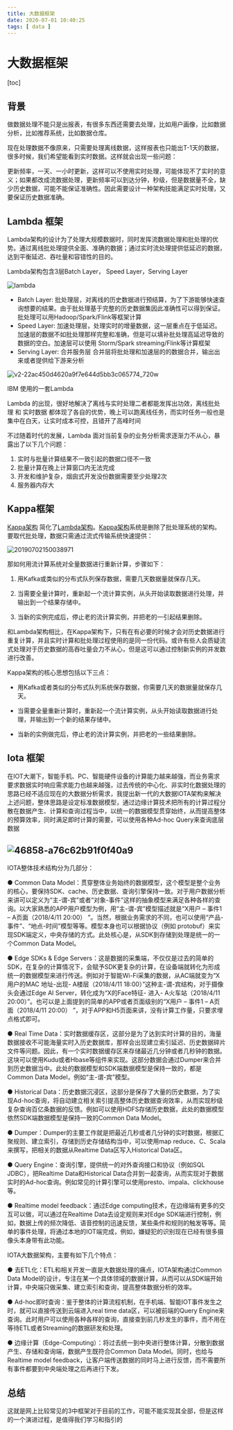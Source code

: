 ```yaml
---
title: 大数据框架
date: 2020-07-01 10:40:25
tags: [ data ]
---
```


# 大数据框架

[toc]

## 背景

做数据处理不能只是出报表，有很多东西还需要去处理，比如用户画像，比如数据分析，比如推荐系统，比如数据仓库。

现在处理数据不像原来，只需要处理离线数据，这样报表也只能出T-1天的数据，很多时候，我们希望能看到实时数据。这样就会出现一些问题：

更新频率，一天、一小时更新，这样可以不使用实时处理，可能体现不了实时的意义；如果都改成流数据处理，更新频率可以到达分钟，秒级，但是数据量不全，缺少历史数据，可能不能保证准确性。因此需要设计一种架构技能满足实时处理，又要保证历史数据准确。

## Lambda 框架

Lambda架构的设计为了处理大规模数据时，同时发挥流数据处理和批处理的优势。通过离线批处理提供全面、准确的数据；通过实时流处理提供低延迟的数据，达到平衡延迟、吞吐量和容错性的目的。

Lambda架构包含3层Batch Layer， Speed Layer，Serving Layer

![lambda](lambda.jpg)

- Batch Layer: 批处理层，对离线的历史数据进行预结算，为了下游能够快速查询想要的结果。由于批处理基于完整的历史数据集因此准确性可以得到保证。批处理可以用Hadoop/Spark/Flink等框架计算
- Speed Layer: 加速处理层，处理实时的增量数据，这一层重点在于低延迟。加速层的数据不如批处理那样完整和准确，但是可以填补批处理高延迟导致的数据的空白。加速层可以使用 Storm/Spark streaming/Flink等计算框架
- Serving Layer: 合并服务层 合并层将批处理和加速层的的数据合并，输出出来或者提供给下游来分析

![v2-22ac450d4620a9f7e644d5bb3c065774_720w](v2-22ac450d4620a9f7e644d5bb3c065774_720w.jpg)

IBM 使用的一套Lambda

Lambda 的出现，很好地解决了离线与实时处理二者都能发挥出功效，离线批处理 和 实时数据 都体现了各自的优势，晚上可以跑离线任务，而实时任务一般也是集中在白天，让实时成本可控，且错开了高峰时间

不过随着时代的发展，Lambda 面对当前复杂的业务分析需求逐渐力不从心，暴露出了以下几个问题：

1. 实时与批量计算结果不一致引起的数据口径不一致
2. 批量计算在晚上计算窗口内无法完成
3. 开发和维护复杂，烟囱式开发没份数据需要至少处理2次
4. 服务器内存大

## Kappa框架

[Kappa架构](http://milinda.pathirage.org/kappa-architecture.com/) 简化了[Lambda架构](http://lambda-architecture.net/)。[Kappa架构](http://milinda.pathirage.org/kappa-architecture.com/)系统是删除了批处理系统的架构。要取代批处理，数据只需通过流式传输系统快速提供：

![20190702150038971](20190702150038971.png)

那如何用流计算系统对全量数据进行重新计算，步骤如下：

1. 用Kafka或类似的分布式队列保存数据，需要几天数据量就保存几天。

2. 当需要全量计算时，重新起一个流计算实例，从头开始读取数据进行处理，并输出到一个结果存储中。

3. 当新的实例完成后，停止老的流计算实例，并把老的一引起结果删除。

和Lambda架构相比，在Kappa架构下，只有在有必要的时候才会对历史数据进行重复计算，并且实时计算和批处理过程使用的是同一份代码。或许有些人会质疑流式处理对于历史数据的高吞吐量会力不从心，但是这可以通过控制新实例的并发数进行改善。

Kappa架构的核心思想包括以下三点：

- 用Kafka或者类似的分布式队列系统保存数据，你需要几天的数据量就保存几天。

- 当需要全量重新计算时，重新起一个流计算实例，从头开始读取数据进行处理，并输出到一个新的结果存储中。

- 当新的实例做完后，停止老的流计算实例，并把老的一些结果删除。

## Iota 框架

在IOT大潮下，智能手机、PC、智能硬件设备的计算能力越来越强，而业务需求要求数据实时响应需求能力也越来越强，过去传统的中心化、非实时化数据处理的思路已经不适应现在的大数据分析需求，我提出新一代的大数据IOTA架构来解决上述问题，整体思路是设定标准数据模型，通过边缘计算技术把所有的计算过程分散在数据产生、计算和查询过程当中，以统一的数据模型贯穿始终，从而提高整体的预算效率，同时满足即时计算的需要，可以使用各种Ad-hoc Query来查询底层数据

## ![46858-a76c62b91f0f40a9](46858-a76c62b91f0f40a9.png)

IOTA整体技术结构分为几部分：

● Common Data Model：贯穿整体业务始终的数据模型，这个模型是整个业务的核心，要保持SDK、cache、历史数据、查询引擎保持一致。对于用户数据分析来讲可以定义为“主-谓-宾”或者“对象-事件”这样的抽象模型来满足各种各样的查询。以大家熟悉的APP用户模型为例，用“主-谓-宾”模型描述就是“X用户 – 事件1 – A页面（2018/4/11 20:00） ”。当然，根据业务需求的不同，也可以使用“产品-事件”、“地点-时间”模型等等。模型本身也可以根据协议（例如 protobuf）来实现SDK端定义，中央存储的方式。此处核心是，从SDK到存储到处理是统一的一个Common Data Model。

● Edge SDKs & Edge Servers：这是数据的采集端，不仅仅是过去的简单的SDK，在复杂的计算情况下，会赋予SDK更复杂的计算，在设备端就转化为形成统一的数据模型来进行传送。例如对于智能Wi-Fi采集的数据，从AC端就变为“X用户的MAC 地址-出现- A楼层（2018/4/11 18:00）”这种主-谓-宾结构，对于摄像头会通过Edge AI Server，转化成为“X的Face特征- 进入- A火车站（2018/4/11 20:00）”。也可以是上面提到的简单的APP或者页面级别的“X用户 – 事件1 – A页面（2018/4/11 20:00） ”，对于APP和H5页面来讲，没有计算工作量，只要求埋点格式即可。

● Real Time Data：实时数据缓存区，这部分是为了达到实时计算的目的，海量数据接收不可能海量实时入历史数据库，那样会出现建立索引延迟、历史数据碎片文件等问题。因此，有一个实时数据缓存区来存储最近几分钟或者几秒钟的数据。这块可以使用Kudu或者Hbase等组件来实现。这部分数据会通过Dumper来合并到历史数据当中。此处的数据模型和SDK端数据模型是保持一致的，都是Common Data Model，例如“主-谓-宾”模型。

● Historical Data：历史数据沉浸区，这部分是保存了大量的历史数据，为了实现Ad-hoc查询，将自动建立相关索引提高整体历史数据查询效率，从而实现秒级复杂查询百亿条数据的反馈。例如可以使用HDFS存储历史数据，此处的数据模型依然SDK端数据模型是保持一致的Common Data Model。

● Dumper：Dumper的主要工作就是把最近几秒或者几分钟的实时数据，根据汇聚规则、建立索引，存储到历史存储结构当中，可以使用map reduce、C、Scala来撰写，把相关的数据从Realtime Data区写入Historical Data区。

● Query Engine：查询引擎，提供统一的对外查询接口和协议（例如SQL JDBC），把Realtime Data和Historical Data合并到一起查询，从而实现对于数据实时的Ad-hoc查询。例如常见的计算引擎可以使用presto、impala、clickhouse等。

● Realtime model feedback：通过Edge computing技术，在边缘端有更多的交互可以做，可以通过在Realtime Data去设定规则来对Edge SDK端进行控制，例如，数据上传的频次降低、语音控制的迅速反馈，某些条件和规则的触发等等。简单的事件处理，将通过本地的IOT端完成，例如，嫌疑犯的识别现在已经有很多摄像头本身带有此功能。

IOTA大数据架构，主要有如下几个特点：

● 去ETL化：ETL和相关开发一直是大数据处理的痛点，IOTA架构通过Common Data Model的设计，专注在某一个具体领域的数据计算，从而可以从SDK端开始计算，中央端只做采集、建立索引和查询，提高整体数据分析的效率。

● Ad-hoc即时查询：鉴于整体的计算流程机制，在手机端、智能IOT事件发生之时，就可以直接传送到云端进入real time data区，可以被前端的Query Engine来查询。此时用户可以使用各种各样的查询，直接查到前几秒发生的事件，而不用在等待ETL或者Streaming的数据研发和处理。

● 边缘计算（Edge-Computing）：将过去统一到中央进行整体计算，分散到数据产生、存储和查询端，数据产生既符合Common Data Model。同时，也给与Realtime model feedback，让客户端传送数据的同时马上进行反馈，而不需要所有事件都要到中央端处理之后再进行下发。

## 总结

这就是网上比较常见的3中框架对于目前的工作，可能不能实现其全部，但是这样的一个演进过程，是值得我们学习和指引的


